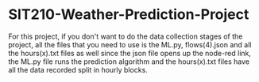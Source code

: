 # SIT210-Weather-Prediction-Project

For this project, if you don't want to do the data collection stages of the project, all the files that you need to use is the ML.py, flows(4).json and all the hours(x).txt files as well since the json file opens up the node-red link, the ML.py file runs the prediction algorithm and the hours(x).txt files have all the data recorded split in hourly blocks.
